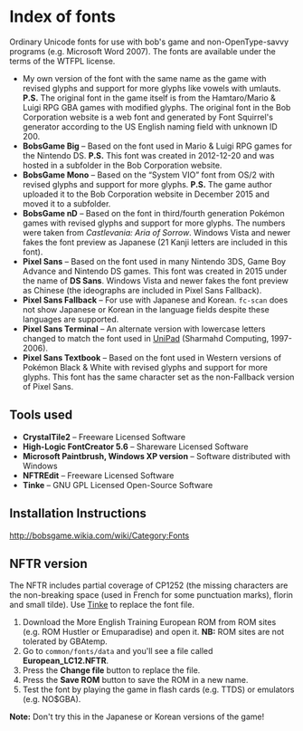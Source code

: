 ﻿# Index of fonts
Ordinary Unicode fonts for use with bob's game and non-OpenType-savvy programs (e.g. Microsoft Word 2007). The fonts are available under the terms of the WTFPL license.
* My own version of the font with the same name as the game with revised glyphs and support for more glyphs like vowels with umlauts. **P.S.** The original font in the game itself is from the Hamtaro/Mario & Luigi RPG GBA games with modified glyphs. The original font in the Bob Corporation website is a web font and generated by Font Squirrel's generator according to the US English naming field with unknown ID 200.
* **BobsGame Big** – Based on the font used in Mario & Luigi RPG games for the Nintendo DS. **P.S.** This font was created in 2012-12-20 and was hosted in a subfolder in the Bob Corporation website.
* **BobsGame Mono** – Based on the “System VIO” font from OS/2 with revised glyphs and support for more glyphs. **P.S.** The game author uploaded it to the Bob Corporation website in December 2015 and moved it to a subfolder.
* **BobsGame nD** – Based on the font in third/fourth generation Pokémon games with revised glyphs and support for more glyphs. The numbers were taken from *Castlevania: Aria of Sorrow*. Windows Vista and newer fakes the font preview as Japanese (21 Kanji letters are included in this font).
* **Pixel Sans** – Based on the font used in many Nintendo 3DS, Game Boy Advance and Nintendo DS games. This font was created in 2015 under the name of **DS Sans**. Windows Vista and newer fakes the font preview as Chinese (the ideographs are included in Pixel Sans Fallback).
* **Pixel Sans Fallback** – For use with Japanese and Korean. `fc-scan` does not show Japanese or Korean in the language fields despite these languages are supported.
* **Pixel Sans Terminal** – An alternate version with lowercase letters changed to match the font used in [UniPad](http://www.unipad.org/) (Sharmahd Computing, 1997-2006).
* **Pixel Sans Textbook** – Based on the font used in Western versions of Pokémon Black & White with revised glyphs and support for more glyphs. This font has the same character set as the non-Fallback version of Pixel Sans.

## Tools used
* **CrystalTile2** – Freeware Licensed Software
* **High-Logic FontCreator 5.6** – Shareware Licensed Software
* **Microsoft Paintbrush, Windows XP version** – Software distributed with Windows
* **NFTREdit** – Freeware Licensed Software
* **Tinke** – GNU GPL Licensed Open-Source Software

## Installation Instructions
http://bobsgame.wikia.com/wiki/Category:Fonts

## NFTR version
The NFTR includes partial coverage of CP1252 (the missing characters are the non-breaking space (used in French for some punctuation marks), florin and small tilde). Use [Tinke](https://github.com/pleonex/tinke) to replace the font file.
1. Download the More English Training European ROM from ROM sites (e.g. ROM Hustler or Emuparadise) and open it. **NB:** ROM sites are not tolerated by GBAtemp.
2. Go to `common/fonts/data` and you'll see a file called **European_LC12.NFTR**.
3. Press the **Change file** button to replace the file.
4. Press the **Save ROM** button to save the ROM in a new name.
5. Test the font by playing the game in flash cards (e.g. TTDS) or emulators (e.g. NO$GBA).

**Note:** Don't try this in the Japanese or Korean versions of the game!
